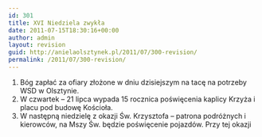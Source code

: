 ```yaml
---
id: 301
title: XVI Niedziela zwykła
date: 2011-07-15T18:30:16+00:00
author: admin
layout: revision
guid: http://anielaolsztynek.pl/2011/07/300-revision/
permalink: /2011/07/300-revision/
---
```

  1. Bóg zapłać za ofiary złożone w dniu dzisiejszym na tacę na potrzeby WSD w Olsztynie.
  2. W czwartek &#8211; 21 lipca wypada 15 rocznica poświęcenia kaplicy Krzyża i placu pod budowę Kościoła.
  3. W następną niedzielę z okazji Św. Krzysztofa &#8211; patrona podróżnych i kierowców, na Mszy Św. będzie poświęcenie pojazdów. Przy tej okazji